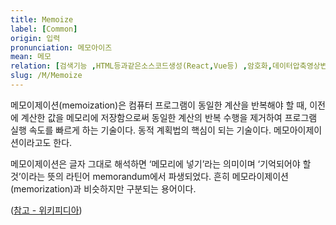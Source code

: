 ```yaml
---
title: Memoize
label: [Common]
origin: 입력
pronunciation: 메모아이즈
mean: 메모
relation: [검색기능 ,HTML등과같은소스코드생성(React,Vue등) ,암호화,데이터압축영상변환과같은반복계산 ,음성인식과같은패턴인식 ,Gametreeevaluation ]
slug: /M/Memoize
---
```


<content>


<p>메모이제이션(memoization)은 컴퓨터 프로그램이 동일한 계산을 반복해야 할 때, 이전에 계산한 값을 메모리에 저장함으로써 동일한 계산의 반복 수행을 제거하여 프로그램 실행 속도를 빠르게 하는 기술이다. 동적 계획법의 핵심이 되는 기술이다. 메모아이제이션이라고도 한다.</p>
<p>메모이제이션은 글자 그대로 해석하면 ‘메모리에 넣기’라는 의미이며 ‘기억되어야 할 것’이라는 뜻의 라틴어 memorandum에서 파생되었다. 흔히 메모라이제이션(memorization)과 비슷하지만 구분되는 용어이다.</p>
<p>(<a href="https://ko.wikipedia.org/wiki/%EB%A9%94%EB%AA%A8%EC%9D%B4%EC%A0%9C%EC%9D%B4%EC%85%98">참고 - 위키피디아</a>)</p>


</content>
